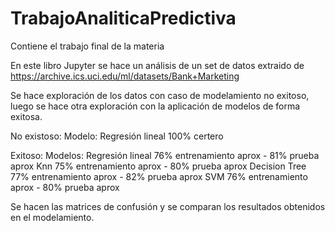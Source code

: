 # TrabajoAnaliticaPredictiva
Contiene el trabajo final de la materia

En este libro Jupyter se hace un análisis de un set de datos extraido de https://archive.ics.uci.edu/ml/datasets/Bank+Marketing

Se hace exploración de los datos con caso de modelamiento no exitoso, luego se hace otra exploración con la aplicación de modelos de forma exitosa.

No existoso: 
Modelo: Regresión lineal 100% certero

Exitoso: 
Modelos: 
  Regresión lineal  76% entrenamiento aprox - 81% prueba aprox 
  Knn               75% entrenamiento aprox - 80% prueba aprox 
  Decision Tree     77% entrenamiento aprox - 82% prueba aprox 
  SVM               76% entrenamiento aprox - 80% prueba aprox 

Se hacen las matrices de confusión y se comparan los resultados obtenidos en el modelamiento.
